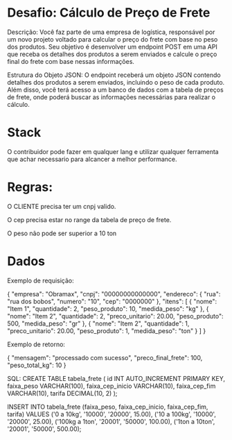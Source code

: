 # Desafio: Cálculo de Preço de Frete

Descrição:
Você faz parte de uma empresa de logística, responsável por um novo projeto voltado para calcular o preço do frete com base no peso dos produtos. Seu objetivo é desenvolver um endpoint POST em uma API que receba os detalhes dos produtos a serem enviados e calcule o preço final do frete com base nessas informações.

Estrutura do Objeto JSON:
O endpoint receberá um objeto JSON contendo detalhes dos produtos a serem enviados, incluindo o peso de cada produto. Além disso, você terá acesso a um banco de dados com a tabela de preços de frete, onde poderá buscar as informações necessárias para realizar o cálculo.

# Stack
O contribuidor pode fazer em qualquer lang e utilizar qualquer ferramenta que achar necessario para alcancer a melhor performance.

# Regras:
O CLIENTE precisa ter um cnpj valido.

O cep precisa estar no range da tabela de preço de frete.

O peso não pode ser superior a 10 ton

# Dados
Exemplo de requisição:

{
  "empresa": "Obramax", 
  "cnpj": "00000000000000",
  "endereco": {
    "rua": "rua dos bobos",
    "numero": "10",
    "cep": "0000000"
  },
  "itens": [
    {
      "nome": "Item 1",
      "quantidade": 2,
      "peso_produto": 10,
      "medida_peso": "kg"
    },
    {
      "nome": "Item 2",
      "quantidade": 2,
      "preco_unitario": 20.00,
      "peso_produto": 500,
      "medida_peso": "gr"
    },
    {
      "nome": "Item 2",
      "quantidade": 1,
      "preco_unitario": 20.00,
      "peso_produto": 1,
      "medida_peso": "ton"
    }
  ]
}

Exemplo de retorno:

{
  "mensagem": "processado com sucesso",
  "preco_final_frete": 100,
  "peso_total_kg": 10
}

SQL:
CREATE TABLE tabela_frete (
    id INT AUTO_INCREMENT PRIMARY KEY,
    faixa_peso VARCHAR(100),
    faixa_cep_inicio VARCHAR(10),
    faixa_cep_fim VARCHAR(10),
    tarifa DECIMAL(10, 2)
);

INSERT INTO tabela_frete (faixa_peso, faixa_cep_inicio, faixa_cep_fim, tarifa)
VALUES 
('0 a 10kg', '10000', '20000', 15.00),
('10 a 100kg', '10000', '20000', 25.00),
('100kg a 1ton', '20001', '50000', 100.00),
('1ton a 10ton', '20001', '50000', 500.00);




